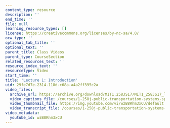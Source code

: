 ```yaml
---
content_type: resource
description: ''
end_time: ''
file: null
learning_resource_types: []
license: https://creativecommons.org/licenses/by-nc-sa/4.0/
ocw_type: ''
optional_tab_title: ''
optional_text: ''
parent_title: Class Videos
parent_type: CourseSection
related_resources_text: ''
resource_index_text: ''
resourcetype: Video
start_time: ''
title: 'Lecture 1: Introduction'
uid: 29fe7d7e-2314-118d-c68a-a4a2ff395c2a
video_files:
  archive_url: https://archive.org/download/MIT1.258JS17/MIT1_258JS17_lec01_300k.mp4
  video_captions_file: /courses/1-258j-public-transportation-systems-spring-2017/250a863b41c755d0a676927634e15921_wzB8Rhm3xCU.vtt
  video_thumbnail_file: https://img.youtube.com/vi/wzB8Rhm3xCU/default.jpg
  video_transcript_file: /courses/1-258j-public-transportation-systems-spring-2017/bac597caafb013d0011893944e85b55e_wzB8Rhm3xCU.pdf
video_metadata:
  youtube_id: wzB8Rhm3xCU
---
```

